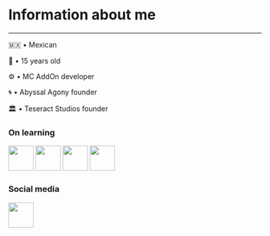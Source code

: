 # Information about me
---
🇲🇽 • Mexican

👤 • 15 years old

⚙️ • MC AddOn developer

🌀 • Abyssal Agony founder

🏛️ • Teseract Studios founder

### On learning
<p align="left">
<img src="https://raw.githubusercontent.com/danielcranney/readme-generator/main/public/icons/skills/javascript-colored.svg" height="50" width="50"></img>
<img src="https://raw.githubusercontent.com/danielcranney/readme-generator/main/public/icons/skills/html5-colored.svg" height="50" width="50"></img>
<img src="https://raw.githubusercontent.com/danielcranney/readme-generator/main/public/icons/skills/css3-colored.svg" height="50" width="50"</img>
<img src="https://raw.githubusercontent.com/danielcranney/readme-generator/main/public/icons/skills/csharp-colored.svg" height="50" width="50"</img>
</p>

### Social media
<p align="left">
<img src="https://raw.githubusercontent.com/danielcranney/readme-generator/main/public/icons/socials/discord.svg" height="50" width="50"></img>
